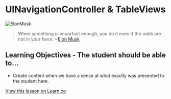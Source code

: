 # UINavigationController & TableViews

![ElonMusk](http://i.imgur.com/1i4lr5P.jpg?1)  

> When something is important enough, you do it even if the odds are not in your favor. ~[Elon Musk](https://en.wikipedia.org/wiki/Elon_Musk)

## Learning Objectives - The student should be able to...

* Create content when we have a sense at what exactly was presented to the student here.

<a href='https://learn.co/lessons/TableViewNav' data-visibility='hidden'>View this lesson on Learn.co</a>
